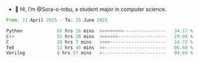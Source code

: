 - 👋 Hi, I’m @Sora-o-tobu, a student major in computer science.

<!--START_SECTION:waka-->

```rust
From: 21 April 2025 - To: 25 June 2025

Python             65 hrs 16 mins  >>>>>>>>>----------------   34.17 %
C++                55 hrs 28 mins  >>>>>>>------------------   29.04 %
C                  28 hrs 7 mins   >>>>---------------------   14.72 %
TeX                12 hrs 45 mins  >>-----------------------   06.68 %
Verilog            8 hrs 57 mins   >------------------------   04.69 %
```

<!--END_SECTION:waka-->

<!---
<img align='center' src='https://raw.githubusercontent.com/Sora-o-tobu/Sora-o-tobu/main/OneLastSora.png' width='410px'>
--->
<!---
Sora-o-tobu/Sora-o-tobu is a ✨ special ✨ repository because its `README.md` (this file) appears on your GitHub profile.
You can click the Preview link to take a look at your changes.
--->
